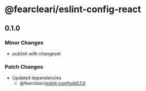 # @fearcleari/eslint-config-react

## 0.1.0

### Minor Changes

- publish with changeset

### Patch Changes

- Updated dependencies
  - @fearcleari/eslint-config@0.1.0
